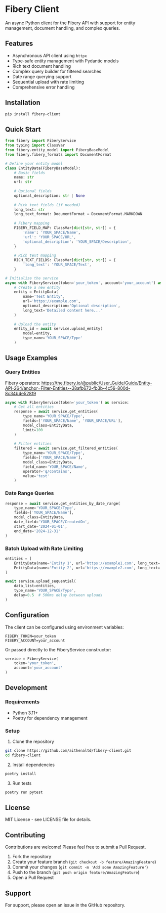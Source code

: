 # Fibery Client

An async Python client for the Fibery API with support for entity management, document handling, and complex queries.

## Features

- Asynchronous API client using `httpx`
- Type-safe entity management with Pydantic models
- Rich text document handling
- Complex query builder for filtered searches
- Date range querying support
- Sequential upload with rate limiting
- Comprehensive error handling

## Installation

```bash
pip install fibery-client
```

## Quick Start

```python
from fibery import FiberyService
from typing import ClassVar
from fibery.entity_model import FiberyBaseModel
from fibery.fibery_formats import DocumentFormat

# Define your entity model
class EntityData(FiberyBaseModel):
    # Basic fields
    name: str
    url: str
    
    # Optional fields
    optional_description: str | None
    
    # Rich text fields (if needed)
    long_text: str
    long_text_format: DocumentFormat = DocumentFormat.MARKDOWN
    
    # Fibery mapping
    FIBERY_FIELD_MAP: ClassVar[dict[str, str]] = {
        'name': 'YOUR_SPACE/Name',
        'url': 'YOUR_SPACE/URL',
        'optional_description': 'YOUR_SPACE/Description',
    }
    
    # Rich text mapping
    RICH_TEXT_FIELDS: ClassVar[dict[str, str]] = {
        'long_text': 'YOUR_SPACE/Text',
    }

# Initialize the service
async with FiberyService(token='your_token', account='your_account') as service:
    # Create a new entity
    entity = EntityData(
        name='Test Entity',
        url='https://example.com',
        optional_description='Optional description',
        long_text='Detailed content here...'
    )
    
    # Upload the entity
    entity_id = await service.upload_entity(
        model=entity,
        type_name='YOUR_SPACE/Type'
    )
```

## Usage Examples

### Query Entities

Fibery operators: https://the.fibery.io/@public/User_Guide/Guide/Entity-API-264/anchor=Filter-Entities--38afb672-fb3b-4c59-800d-8c34b4e528f9

```python
async with FiberyService(token='your_token') as service:
    # Get all entities
    response = await service.get_entities(
        type_name='YOUR_SPACE/Type',
        fields=['YOUR_SPACE/Name', 'YOUR_SPACE/URL'],
        model_class=EntityData,
        limit=100
    )
    
    # Filter entities
    filtered = await service.get_filtered_entities(
        type_name='YOUR_SPACE/Type',
        fields=['YOUR_SPACE/Name'],
        model_class=EntityData,
        field_name='YOUR_SPACE/Name',
        operator='q/contains',
        value='test'
    )
```

### Date Range Queries

```python
response = await service.get_entities_by_date_range(
    type_name='YOUR_SPACE/Type',
    fields=['YOUR_SPACE/Name'],
    model_class=EntityData,
    date_field='YOUR_SPACE/CreatedOn',
    start_date='2024-01-01',
    end_date='2024-12-31'
)
```

### Batch Upload with Rate Limiting

```python
entities = [
    EntityData(name='Entity 1', url='https://example1.com', long_text='Content 1'),
    EntityData(name='Entity 2', url='https://example2.com', long_text='Content 2')
]

await service.upload_sequential(
    data_list=entities,
    type_name='YOUR_SPACE/Type',
    delay=0.5  # 500ms delay between uploads
)
```

## Configuration

The client can be configured using environment variables:

```env
FIBERY_TOKEN=your_token
FIBERY_ACCOUNT=your_account
```

Or passed directly to the FiberyService constructor:

```python
service = FiberyService(
    token='your_token',
    account='your_account'
)
```

## Development

### Requirements

- Python 3.11+
- Poetry for dependency management

### Setup

1. Clone the repository
```bash
git clone https://github.com/aithenaltd/fibery-client.git
cd fibery-client
```

2. Install dependencies
```bash
poetry install
```

3. Run tests
```bash
poetry run pytest
```

## License

MIT License - see LICENSE file for details.

## Contributing

Contributions are welcome! Please feel free to submit a Pull Request.

1. Fork the repository
2. Create your feature branch (`git checkout -b feature/AmazingFeature`)
3. Commit your changes (`git commit -m 'Add some AmazingFeature'`)
4. Push to the branch (`git push origin feature/AmazingFeature`)
5. Open a Pull Request

## Support

For support, please open an issue in the GitHub repository.